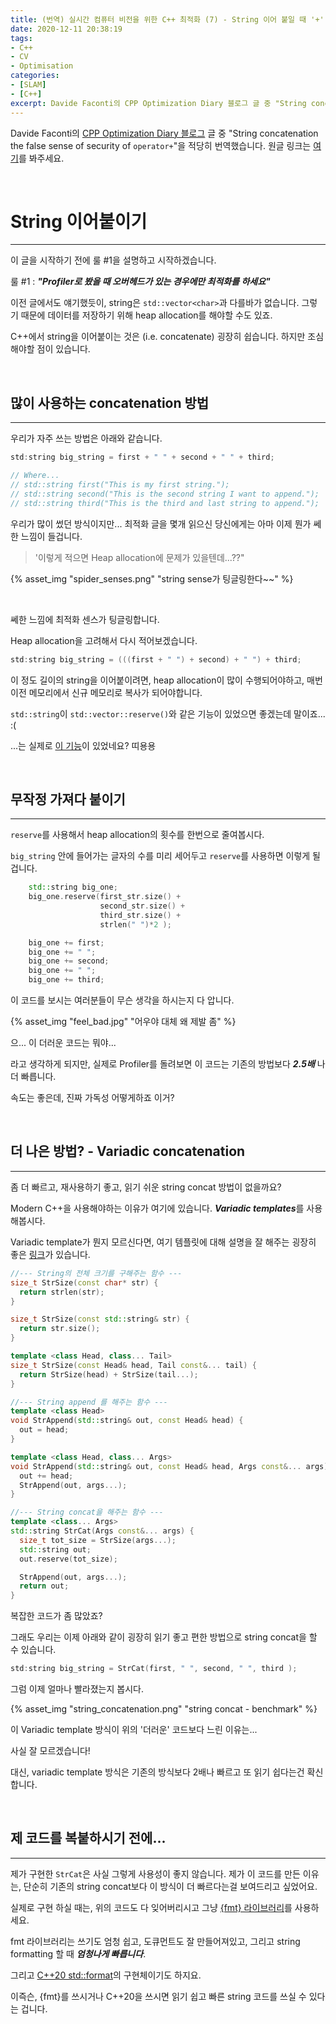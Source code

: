 ```yaml
---
title: (번역) 실시간 컴퓨터 비전을 위한 C++ 최적화 (7) - String 이어 붙일 때 '+' 쓰지 마세요!
date: 2020-12-11 20:38:19
tags: 
- C++
- CV
- Optimisation
categories: 
- [SLAM]
- [C++]
excerpt: Davide Faconti의 CPP Optimization Diary 블로그 글 중 "String concatenation the false sense of security of `operator+`"을 적당히 번역했습니다.
---
```


Davide Faconti의 [CPP Optimization Diary 블로그](https://cpp-optimizations.netlify.app/) 글 중 "String concatenation the false sense of security of `operator+`"을 적당히 번역했습니다. 원글 링크는 [여기](https://cpp-optimizations.netlify.app/strings_concatenation/)를 봐주세요.

<br>

# String 이어붙이기
---

이 글을 시작하기 전에 룰 #1을 설명하고 시작하겠습니다.

룰 #1 : ***"Profiler로 봤을 때 오버헤드가 있는 경우에만 최적화를 하세요"***

이전 글에서도 얘기했듯이, string은 `std::vector<char>`과 다를바가 없습니다. 그렇기 때문에 데이터를 저장하기 위해 heap allocation를 해야할 수도 있죠.

C++에서 string을 이어붙이는 것은 (i.e. concatenate) 굉장히 쉽습니다. 하지만 조심해야할 점이 있습니다. 

<br>

## 많이 사용하는 concatenation 방법
---

우리가 자주 쓰는 방법은 아래와 같습니다.

```C++
std:string big_string = first + " " + second + " " + third;

// Where...
// std::string first("This is my first string.");
// std::string second("This is the second string I want to append.");
// std::string third("This is the third and last string to append."); 
```

우리가 많이 썼던 방식이지만... 최적화 글을 몇개 읽으신 당신에게는 아마 이제 뭔가 쎄한 느낌이 들겁니다. 

> '이렇게 적으면 Heap allocation에 문제가 있을텐데...??"

{% asset_img "spider_senses.png" "string sense가 팅글링한다~~" %}

<br>

쎄한 느낌에 최적화 센스가 팅글링합니다.

Heap allocation을 고려해서 다시 적어보겠습니다.

```C++
std:string big_string = (((first + " ") + second) + " ") + third;
```

이 정도 길이의 string을 이어붙이려면, heap allocation이 많이 수행되어야하고, 매번 이전 메모리에서 신규 메모리로 복사가 되어야합니다.

`std::string`이 `std::vector::reserve()`와 같은 기능이 있었으면 좋겠는데 말이죠... :(

...는 실제로 [이 기능](https://en.cppreference.com/w/cpp/string/basic_string/reserve)이 있었네요? 띠용용

<br>

## 무작정 가져다 붙이기
---

`reserve`를 사용해서 heap allocation의 횟수를 한번으로 줄여봅시다.

`big_string` 안에 들어가는 글자의 수를 미리 세어두고 `reserve`를 사용하면 이렇게 될겁니다.

```C++
    std::string big_one;
    big_one.reserve(first_str.size() + 
                    second_str.size() + 
                    third_str.size() + 
                    strlen(" ")*2 );

    big_one += first;
    big_one += " ";
    big_one += second;
    big_one += " ";
    big_one += third;
```

이 코드를 보시는 여러분들이 무슨 생각을 하시는지 다 압니다. 

{% asset_img "feel_bad.jpg" "어우야 대체 왜 제발 좀" %}

으... 이 더러운 코드는 뭐야...

라고 생각하게 되지만, 실제로 Profiler를 돌려보면 이 코드는 기존의 방법보다 ***2.5배*** 나 더 빠릅니다. 

속도는 좋은데, 진짜 가독성 어떻게하죠 이거?

<br>

## 더 나은 방법? - Variadic concatenation
---

좀 더 빠르고, 재사용하기 좋고, 읽기 쉬운 string concat 방법이 없을까요?

Modern C++을 사용해야하는 이유가 여기에 있습니다. ***Variadic templates***를 사용해봅시다.

Variadic template가 뭔지 모르신다면, 여기 템플릿에 대해 설명을 잘 해주는 굉장히 좋은 [링크](https://arne-mertz.de/2016/11/more-variadic-templates/)가 있습니다.


```C++
//--- String의 전체 크기를 구해주는 함수 ---
size_t StrSize(const char* str) {
  return strlen(str);
}

size_t StrSize(const std::string& str) {
  return str.size();
}

template <class Head, class... Tail>
size_t StrSize(const Head& head, Tail const&... tail) {
  return StrSize(head) + StrSize(tail...);
}

//--- String append 를 해주는 함수 ---
template <class Head>
void StrAppend(std::string& out, const Head& head) {
  out = head;
}

template <class Head, class... Args>
void StrAppend(std::string& out, const Head& head, Args const&... args) {
  out += head;
  StrAppend(out, args...);
}

//--- String concat을 해주는 함수 ---
template <class... Args> 
std::string StrCat(Args const&... args) {
  size_t tot_size = StrSize(args...);
  std::string out;
  out.reserve(tot_size);

  StrAppend(out, args...);
  return out;
}
```

복잡한 코드가 좀 많았죠? 

그래도 우리는 이제 아래와 같이 굉장히 읽기 좋고 편한 방법으로 string concat을 할 수 있습니다.

```C++
std:string big_string = StrCat(first, " ", second, " ", third );
```

그럼 이제 얼마나 빨라졌는지 봅시다.

{% asset_img "string_concatenation.png" "string concat - benchmark" %}

이 Variadic template 방식이 위의 '더러운' 코드보다 느린 이유는...

사실 잘 모르겠습니다!

대신, variadic template 방식은 기존의 방식보다 2배나 빠르고 또 읽기 쉽다는건 확신합니다.

<br>

## 제 코드를 복붙하시기 전에...
---

제가 구현한 `StrCat`은 사실 그렇게 사용성이 좋지 않습니다. 제가 이 코드를 만든 이유는, 단순히 기존의 string concat보다 이 방식이 더 빠르다는걸 보여드리고 싶었어요.

실제로 구현 하실 때는, 위의 코드도 다 잊어버리시고 그냥 [{fmt} 라이브러리](https://github.com/fmtlib/fmt)를 사용하세요.

fmt 라이브러리는 쓰기도 엄청 쉽고, 도큐먼트도 잘 만들어져있고, 그리고 string formatting 할 때 ***엄청나게 빠릅니다***.

그리고 [C++20 std::format](https://en.cppreference.com/w/cpp/utility/format)의 구현체이기도 하지요.

이즉슨, {fmt}를 쓰시거나 C++20을 쓰시면 읽기 쉽고 빠른 string 코드를 쓰실 수 있다는 겁니다.





